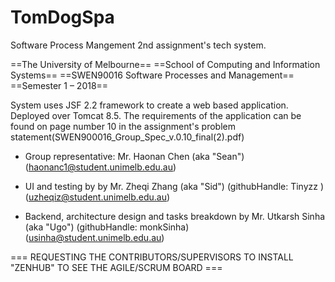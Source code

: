 # TomDogSpa
Software Process Mangement 2nd assignment's tech system. 

==The University of Melbourne==
==School of Computing and Information Systems==
==SWEN90016 Software Processes and Management==
==Semester 1 – 2018==


System uses JSF 2.2 framework to create a web based application. Deployed over Tomcat 8.5. 
The requirements of the application can be found on page number 10 in the assignment's problem statement(SWEN900016_Group_Spec_v.0.10_final(2).pdf) 

- Group representative: Mr. Haonan Chen (aka "Sean") (haonanc1@student.unimelb.edu.au) 

- UI and testing by by Mr. Zheqi Zhang (aka "Sid") (githubHandle: Tinyzz )(uzheqiz@student.unimelb.edu.au)

- Backend, architecture design and tasks breakdown by Mr. Utkarsh Sinha (aka "Ugo") (githubHandle: monkSinha)(usinha@student.unimelb.edu.au)


=== REQUESTING THE CONTRIBUTORS/SUPERVISORS TO INSTALL "ZENHUB" TO SEE THE AGILE/SCRUM BOARD ===

 
